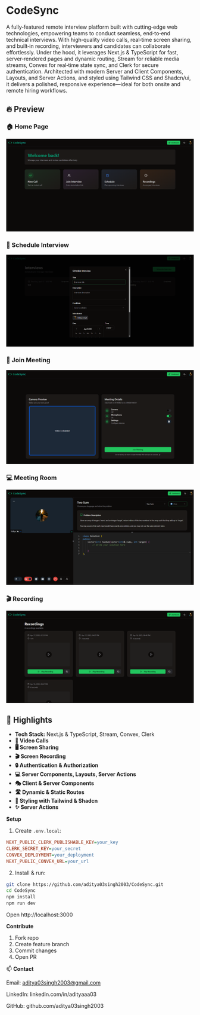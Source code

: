 # CodeSync  
A fully‑featured remote interview platform built with cutting‑edge web technologies, empowering teams to conduct seamless, end‑to‑end technical interviews. With high‑quality video calls, real‑time screen sharing, and built‑in recording, interviewers and candidates can collaborate effortlessly. Under the hood, it leverages Next.js & TypeScript for fast, server‑rendered pages and dynamic routing, Stream for reliable media streams, Convex for real‑time state sync, and Clerk for secure authentication. Architected with modern Server and Client Components, Layouts, and Server Actions, and styled using Tailwind CSS and Shadcn/ui, it delivers a polished, responsive experience—ideal for both onsite and remote hiring workflows.

## 🔥 Preview

### 🏠 Home Page
![Home Page](public/screenshots/Home_Page.png)

### 📅 Schedule Interview
![Schedule Interview](public/screenshots/Schedule_Interview.png)

### 🔗 Join Meeting
![Join Meeting](public/screenshots/Join_Meeting.png)

### 💻 Meeting Room
![Meeting Room](public/screenshots/Meeting_Room.png)

### 🎬 Recording
![Recording](public/screenshots/Recording.png)

## 🚀 Highlights

- **Tech Stack:** Next.js & TypeScript, Stream, Convex, Clerk  
- **🎥 Video Calls**  
- **🖥️ Screen Sharing**  
- **🎬 Screen Recording**  
- **🔒 Authentication & Authorization**  
- **💻 Server Components, Layouts, Server Actions**  
- **🎭 Client & Server Components**  
- **🛣️ Dynamic & Static Routes**  
- **🎨 Styling with Tailwind & Shadcn**  
- **✨ Server Actions**

**Setup**  
1. Create `.env.local`:  
```ini
NEXT_PUBLIC_CLERK_PUBLISHABLE_KEY=your_key
CLERK_SECRET_KEY=your_secret
CONVEX_DEPLOYMENT=your_deployment
NEXT_PUBLIC_CONVEX_URL=your_url
```  
2. Install & run:  
```bash
git clone https://github.com/aditya03singh2003/CodeSync.git
cd CodeSync
npm install
npm run dev
```  
Open http://localhost:3000  

**Contribute**  
1. Fork repo  
2. Create feature branch  
3. Commit changes  
4. Open PR  

  
📫 **Contact**

Email: aditya03singh2003@gmail.com

LinkedIn: linkedin.com/in/adityaaa03

GitHub: github.com/aditya03singh2003

